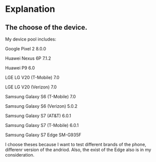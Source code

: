 # Explanation 

## The choose of the device.

My device pool includes:

Google Pixel 2 8.0.0

Huawei Nexus 6P 7.1.2

Huawei P9 6.0

LGE LG V20 (T-Mobile) 7.0

LGE LG V20 (Verizon) 7.0

Samsung Galaxy S6 (T-Mobile) 7.0

Samsung Galaxy S6 (Verizon) 5.0.2

Samsung Galaxy S7 (AT&T) 6.0.1

Samsung Galaxy S7 (T-Mobile) 6.0.1

Samsung Galaxy S7 Edge SM-G935F

I choose theses because I want to test different brands of the phone, differenr version of the andriod. Also, the exist of the Edge also is in my consideration.
